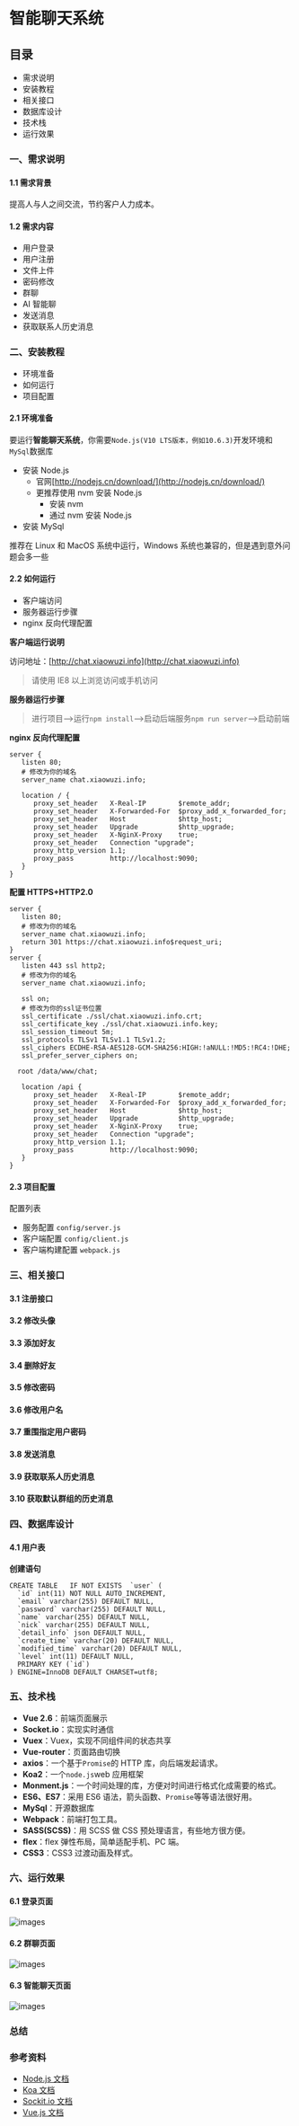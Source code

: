 # 智能聊天系统

## 目录

- 需求说明
- 安装教程
- 相关接口
- 数据库设计
- 技术栈
- 运行效果

### 一、需求说明

#### 1.1 需求背景

提高人与人之间交流，节约客户人力成本。

#### 1.2 需求内容

- 用户登录
- 用户注册
- 文件上件
- 密码修改
- 群聊
- AI 智能聊
- 发送消息
- 获取联系人历史消息

### 二、安装教程

- 环境准备
- 如何运行
- 项目配置

#### 2.1 环境准备

要运行**智能聊天系统**，你需要`Node.js(V10 LTS版本，例如10.6.3)`开发环境和`MySql`数据库

- 安装 Node.js
  - 官网[http://nodejs.cn/download/](http://nodejs.cn/download/)
  - 更推荐使用 nvm 安装 Node.js
    - 安装 nvm
    - 通过 nvm 安装 Node.js
- 安装 MySql

推荐在 Linux 和 MacOS 系统中运行，Windows 系统也兼容的，但是遇到意外问题会多一些

#### 2.2 如何运行

- 客户端访问
- 服务器运行步骤
- nginx 反向代理配置

**客户端运行说明**

访问地址：[http://chat.xiaowuzi.info](http://chat.xiaowuzi.info)

> 请使用 IE8 以上浏览访问或手机访问

**服务器运行步骤**

> 进行项目——>运行`npm install`——>启动后端服务`npm run server`——>启动前端

**nginx 反向代理配置**

```
server {
   listen 80;
   # 修改为你的域名
   server_name chat.xiaowuzi.info;

   location / {
      proxy_set_header   X-Real-IP        $remote_addr;
      proxy_set_header   X-Forwarded-For  $proxy_add_x_forwarded_for;
      proxy_set_header   Host             $http_host;
      proxy_set_header   Upgrade          $http_upgrade;
      proxy_set_header   X-NginX-Proxy    true;
      proxy_set_header   Connection "upgrade";
      proxy_http_version 1.1;
      proxy_pass         http://localhost:9090;
   }
}
```

**配置 HTTPS+HTTP2.0**

```
server {
   listen 80;
   # 修改为你的域名
   server_name chat.xiaowuzi.info;
   return 301 https://chat.xiaowuzi.info$request_uri;
}
server {
   listen 443 ssl http2;
   # 修改为你的域名
   server_name chat.xiaowuzi.info;

   ssl on;
   # 修改为你的ssl证书位置
   ssl_certificate ./ssl/chat.xiaowuzi.info.crt;
   ssl_certificate_key ./ssl/chat.xiaowuzi.info.key;
   ssl_session_timeout 5m;
   ssl_protocols TLSv1 TLSv1.1 TLSv1.2;
   ssl_ciphers ECDHE-RSA-AES128-GCM-SHA256:HIGH:!aNULL:!MD5:!RC4:!DHE;
   ssl_prefer_server_ciphers on;

  root /data/www/chat;

   location /api {
      proxy_set_header   X-Real-IP        $remote_addr;
      proxy_set_header   X-Forwarded-For  $proxy_add_x_forwarded_for;
      proxy_set_header   Host             $http_host;
      proxy_set_header   Upgrade          $http_upgrade;
      proxy_set_header   X-NginX-Proxy    true;
      proxy_set_header   Connection "upgrade";
      proxy_http_version 1.1;
      proxy_pass         http://localhost:9090;
   }
}
```

#### 2.3 项目配置

配置列表

- 服务配置 `config/server.js`
- 客户端配置 `config/client.js`
- 客户端构建配置 `webpack.js`

### 三、相关接口

#### 3.1 注册接口

#### 3.2 修改头像

#### 3.3 添加好友

#### 3.4 删除好友

#### 3.5 修改密码

#### 3.6 修改用户名

#### 3.7 重围指定用户密码

#### 3.8 发送消息

#### 3.9 获取联系人历史消息

#### 3.10 获取默认群组的历史消息

### 四、数据库设计

#### 4.1 用户表

**创建语句**

```
CREATE TABLE   IF NOT EXISTS  `user` (
  `id` int(11) NOT NULL AUTO_INCREMENT,
  `email` varchar(255) DEFAULT NULL,
  `password` varchar(255) DEFAULT NULL,
  `name` varchar(255) DEFAULT NULL,
  `nick` varchar(255) DEFAULT NULL,
  `detail_info` json DEFAULT NULL,
  `create_time` varchar(20) DEFAULT NULL,
  `modified_time` varchar(20) DEFAULT NULL,
  `level` int(11) DEFAULT NULL,
  PRIMARY KEY (`id`)
) ENGINE=InnoDB DEFAULT CHARSET=utf8;
```

### 五、技术栈

- **Vue 2.6**：前端页面展示
- **Socket.io**：实现实时通信
- **Vuex**：Vuex，实现不同组件间的状态共享
- **Vue-router**：页面路由切换
- **axios**：一个基于`Promise`的 HTTP 库，向后端发起请求。
- **Koa2**：一个`node.js`web 应用框架
- **Monment.js**：一个时间处理的库，方便对时间进行格式化成需要的格式。
- **ES6、ES7**：采用 ES6 语法，箭头函数、`Promise`等等语法很好用。
- **MySql**：开源数据库
- **Webpack**：前端打包工具。
- **SASS(SCSS)**：用 SCSS 做 CSS 预处理语言，有些地方很方便。
- **flex**：flex 弹性布局，简单适配手机、PC 端。
- **CSS3**：CSS3 过渡动画及样式。

### 六、运行效果

#### 6.1 登录页面

![images](./publice/login.png)

#### 6.2 群聊页面

![images](./publice/chatting.png)

#### 6.3 智能聊天页面

![images](./publice/ai.png)

### 总结

### 参考资料

- [Node.js 文档](https://nodejs.org/docs/latest-v11.x/api/)
- [Koa 文档](https://koajs.com/)
- [Sockit.io 文档](https://socket.io/)
- [Vue.js 文档](https://vuejs.org/)
